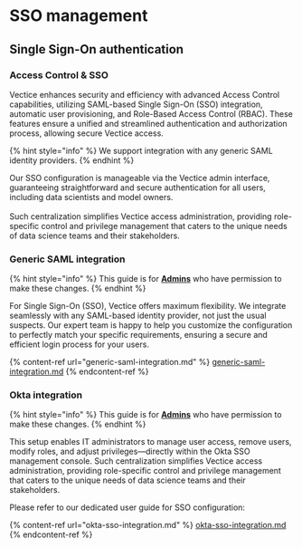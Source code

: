 # SSO management

## Single Sign-On authentication

### Access Control & SSO

Vectice enhances security and efficiency with advanced Access Control capabilities, utilizing SAML-based Single Sign-On (SSO) integration, automatic user provisioning, and Role-Based Access Control (RBAC). These features ensure a unified and streamlined authentication and authorization process, allowing secure Vectice access.&#x20;

{% hint style="info" %}
We support integration with any generic SAML identity providers.
{% endhint %}

Our SSO configuration is manageable via the Vectice admin interface, guaranteeing straightforward and secure authentication for all users, including data scientists and model owners.\
\
Such centralization simplifies Vectice access administration, providing role-specific control and privilege management that caters to the unique needs of data science teams and their stakeholders.

### Generic SAML integration

{% hint style="info" %}
This guide is for [**Admins**](../../admin-guides/user-management/user-roles-and-permissions.md) who have permission to make these changes.
{% endhint %}

For Single Sign-On (SSO), Vectice offers maximum flexibility. We integrate seamlessly with any SAML-based identity provider, not just the usual suspects. Our expert team is happy to help you customize the configuration to perfectly match your specific requirements, ensuring a secure and efficient login process for your users.

{% content-ref url="generic-saml-integration.md" %}
[generic-saml-integration.md](generic-saml-integration.md)
{% endcontent-ref %}

### Okta integration

{% hint style="info" %}
This guide is for [**Admins**](../../admin-guides/user-management/user-roles-and-permissions.md) who have permission to make these changes.
{% endhint %}

This setup enables IT administrators to manage user access, remove users, modify roles, and adjust privileges—directly within the Okta SSO management console. Such centralization simplifies Vectice access administration, providing role-specific control and privilege management that caters to the unique needs of data science teams and their stakeholders.

Please refer to our dedicated user guide for SSO configuration:

{% content-ref url="okta-sso-integration.md" %}
[okta-sso-integration.md](okta-sso-integration.md)
{% endcontent-ref %}

